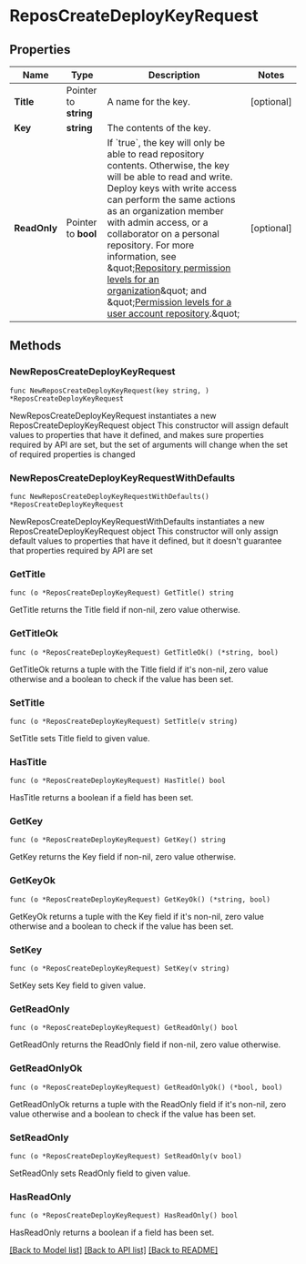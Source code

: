# ReposCreateDeployKeyRequest

## Properties

Name | Type | Description | Notes
------------ | ------------- | ------------- | -------------
**Title** | Pointer to **string** | A name for the key. | [optional] 
**Key** | **string** | The contents of the key. | 
**ReadOnly** | Pointer to **bool** | If &#x60;true&#x60;, the key will only be able to read repository contents. Otherwise, the key will be able to read and write.      Deploy keys with write access can perform the same actions as an organization member with admin access, or a collaborator on a personal repository. For more information, see \&quot;[Repository permission levels for an organization](https://docs.github.com/articles/repository-permission-levels-for-an-organization/)\&quot; and \&quot;[Permission levels for a user account repository](https://docs.github.com/articles/permission-levels-for-a-user-account-repository/).\&quot; | [optional] 

## Methods

### NewReposCreateDeployKeyRequest

`func NewReposCreateDeployKeyRequest(key string, ) *ReposCreateDeployKeyRequest`

NewReposCreateDeployKeyRequest instantiates a new ReposCreateDeployKeyRequest object
This constructor will assign default values to properties that have it defined,
and makes sure properties required by API are set, but the set of arguments
will change when the set of required properties is changed

### NewReposCreateDeployKeyRequestWithDefaults

`func NewReposCreateDeployKeyRequestWithDefaults() *ReposCreateDeployKeyRequest`

NewReposCreateDeployKeyRequestWithDefaults instantiates a new ReposCreateDeployKeyRequest object
This constructor will only assign default values to properties that have it defined,
but it doesn't guarantee that properties required by API are set

### GetTitle

`func (o *ReposCreateDeployKeyRequest) GetTitle() string`

GetTitle returns the Title field if non-nil, zero value otherwise.

### GetTitleOk

`func (o *ReposCreateDeployKeyRequest) GetTitleOk() (*string, bool)`

GetTitleOk returns a tuple with the Title field if it's non-nil, zero value otherwise
and a boolean to check if the value has been set.

### SetTitle

`func (o *ReposCreateDeployKeyRequest) SetTitle(v string)`

SetTitle sets Title field to given value.

### HasTitle

`func (o *ReposCreateDeployKeyRequest) HasTitle() bool`

HasTitle returns a boolean if a field has been set.

### GetKey

`func (o *ReposCreateDeployKeyRequest) GetKey() string`

GetKey returns the Key field if non-nil, zero value otherwise.

### GetKeyOk

`func (o *ReposCreateDeployKeyRequest) GetKeyOk() (*string, bool)`

GetKeyOk returns a tuple with the Key field if it's non-nil, zero value otherwise
and a boolean to check if the value has been set.

### SetKey

`func (o *ReposCreateDeployKeyRequest) SetKey(v string)`

SetKey sets Key field to given value.


### GetReadOnly

`func (o *ReposCreateDeployKeyRequest) GetReadOnly() bool`

GetReadOnly returns the ReadOnly field if non-nil, zero value otherwise.

### GetReadOnlyOk

`func (o *ReposCreateDeployKeyRequest) GetReadOnlyOk() (*bool, bool)`

GetReadOnlyOk returns a tuple with the ReadOnly field if it's non-nil, zero value otherwise
and a boolean to check if the value has been set.

### SetReadOnly

`func (o *ReposCreateDeployKeyRequest) SetReadOnly(v bool)`

SetReadOnly sets ReadOnly field to given value.

### HasReadOnly

`func (o *ReposCreateDeployKeyRequest) HasReadOnly() bool`

HasReadOnly returns a boolean if a field has been set.


[[Back to Model list]](../README.md#documentation-for-models) [[Back to API list]](../README.md#documentation-for-api-endpoints) [[Back to README]](../README.md)


